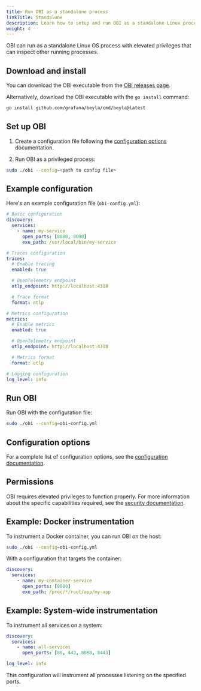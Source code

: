 ```yaml
---
title: Run OBI as a standalone process
linkTitle: Standalone
description: Learn how to setup and run OBI as a standalone Linux process.
weight: 4
---
```


OBI can run as a standalone Linux OS process with elevated privileges that can
inspect other running processes.

## Download and install

You can download the OBI executable from the
[OBI releases page](https://github.com/grafana/beyla/releases).

Alternatively, download the OBI executable with the `go install` command:

```bash
go install github.com/grafana/beyla/cmd/beyla@latest
```

## Set up OBI

1. Create a configuration file following the
   [configuration options](../../configure/options/) documentation.

2. Run OBI as a privileged process:

```bash
sudo ./obi --config=<path to config file>
```

## Example configuration

Here's an example configuration file (`obi-config.yml`):

```yaml
# Basic configuration
discovery:
  services:
    - name: my-service
      open_ports: [8080, 8090]
      exe_path: /usr/local/bin/my-service

# Traces configuration
traces:
  # Enable tracing
  enabled: true

  # OpenTelemetry endpoint
  otlp_endpoint: http://localhost:4318

  # Trace format
  format: otlp

# Metrics configuration
metrics:
  # Enable metrics
  enabled: true

  # OpenTelemetry endpoint
  otlp_endpoint: http://localhost:4318

  # Metrics format
  format: otlp

# Logging configuration
log_level: info
```

## Run OBI

Run OBI with the configuration file:

```bash
sudo ./obi --config=obi-config.yml
```

## Configuration options

For a complete list of configuration options, see the
[configuration documentation](../../configure/options/).

## Permissions

OBI requires elevated privileges to function properly. For more information
about the specific capabilities required, see the
[security documentation](../../security/).

## Example: Docker instrumentation

To instrument a Docker container, you can run OBI on the host:

```bash
sudo ./obi --config=obi-config.yml
```

With a configuration that targets the container:

```yaml
discovery:
  services:
    - name: my-container-service
      open_ports: [8080]
      exe_path: /proc/*/root/app/my-app
```

## Example: System-wide instrumentation

To instrument all services on a system:

```yaml
discovery:
  services:
    - name: all-services
      open_ports: [80, 443, 8080, 8443]

log_level: info
```

This configuration will instrument all processes listening on the specified
ports.
